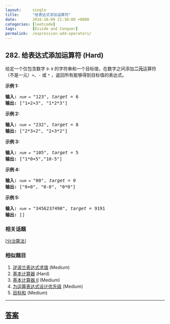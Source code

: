 ```yaml
---
layout:     single
title:      "给表达式添加运算符"
date:       2016-10-09 21:30:00 +0800
categories: [leetcode]
tags:       [Divide and Conquer]
permalink:  /expression-add-operators/
---
```


## 282. 给表达式添加运算符 (Hard)

<p>给定一个仅包含数字&nbsp;<code>0-9</code>&nbsp;的字符串和一个目标值，在数字之间添加<strong>二元</strong>运算符（不是一元）<code>+</code>、<code>-</code>&nbsp;或&nbsp;<code>*</code>&nbsp;，返回所有能够得到目标值的表达式。</p>

<p><strong>示例 1:</strong></p>

<pre><strong>输入:</strong> <code><em>num</em> = </code>&quot;123&quot;, <em>target</em> = 6
<strong>输出: </strong>[&quot;1+2+3&quot;, &quot;1*2*3&quot;] 
</pre>

<p><strong>示例&nbsp;2:</strong></p>

<pre><strong>输入:</strong> <code><em>num</em> = </code>&quot;232&quot;, <em>target</em> = 8
<strong>输出: </strong>[&quot;2*3+2&quot;, &quot;2+3*2&quot;]</pre>

<p><strong>示例 3:</strong></p>

<pre><strong>输入:</strong> <code><em>num</em> = </code>&quot;105&quot;, <em>target</em> = 5
<strong>输出: </strong>[&quot;1*0+5&quot;,&quot;10-5&quot;]</pre>

<p><strong>示例&nbsp;4:</strong></p>

<pre><strong>输入:</strong> <code><em>num</em> = </code>&quot;00&quot;, <em>target</em> = 0
<strong>输出: </strong>[&quot;0+0&quot;, &quot;0-0&quot;, &quot;0*0&quot;]
</pre>

<p><strong>示例 5:</strong></p>

<pre><strong>输入:</strong> <code><em>num</em> = </code>&quot;3456237490&quot;, <em>target</em> = 9191
<strong>输出: </strong>[]
</pre>

### 相关话题
  [[分治算法](https://github.com/openset/leetcode/tree/master/tag/divide-and-conquer/README.md)]

### 相似题目
  1. [逆波兰表达式求值](/evaluate-reverse-polish-notation) (Medium)
  1. [基本计算器](/basic-calculator) (Hard)
  1. [基本计算器 II](/basic-calculator-ii) (Medium)
  1. [为运算表达式设计优先级](/different-ways-to-add-parentheses) (Medium)
  1. [目标和](/target-sum) (Medium)

---

## [答案](https://github.com/openset/leetcode/tree/master/problems/expression-add-operators)

